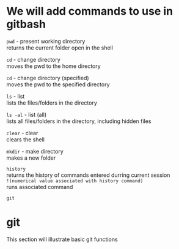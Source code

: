 # We will add commands to use in gitbash

`pwd` - present working directory <br>
returns the current folder open in the shell

`cd` - change directory <br>
moves the pwd to the home directory

`cd` - change directory (specified) <br>
moves the pwd to the specified directory

`ls` - list <br>
lists the files/folders in the directory

`ls -al` - list (all) <br>
lists all files/folders in the directory, including hidden files

`clear` - clear <br>
clears the shell

`mkdir` - make directory <br>
makes a new folder

`history` <br>
returns the history of commands entered durring current session <br>
`!(numerical value associated with history command)` <br>
runs associated command

`git` <br>

# git
This section will illustrate basic git functions